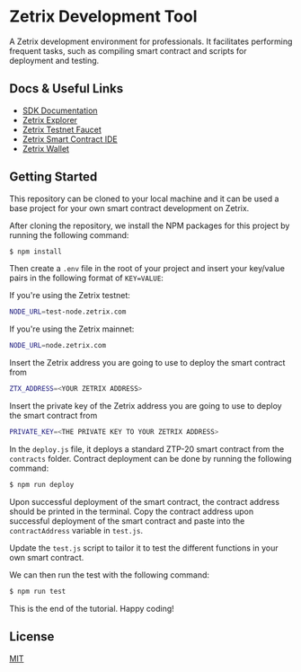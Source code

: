 # Zetrix Development Tool
A Zetrix development environment for professionals. It facilitates performing frequent tasks, such as compiling smart contract and scripts for deployment and testing.

## Docs & Useful Links

  * [SDK Documentation](https://docs.zetrix.com/en/sdk/node.js)
  * [Zetrix Explorer](https://explorer.zetrix.com)
  * [Zetrix Testnet Faucet](https://faucet.zetrix.com)
  * [Zetrix Smart Contract IDE](https://ide.zetrix.com/)
  * [Zetrix Wallet](https://www.zetrix.com/zetrix-wallet/)


## Getting Started
This repository can be cloned to your local machine and it can be used a base project for your own smart contract development on Zetrix.

After cloning the repository, we install the NPM packages for this project by running the following command:
```bash
$ npm install
```

Then create a `.env` file in the root of your project and insert your key/value pairs in the following format of `KEY=VALUE`:

If you're using the Zetrix testnet:
```sh
NODE_URL=test-node.zetrix.com
```

If you're using the Zetrix mainnet:
```sh
NODE_URL=node.zetrix.com
```

Insert the Zetrix address you are going to use to deploy the smart contract from
```sh
ZTX_ADDRESS=<YOUR ZETRIX ADDRESS>
```

Insert the private key of the Zetrix address you are going to use to deploy the smart contract from
```sh
PRIVATE_KEY=<THE PRIVATE KEY TO YOUR ZETRIX ADDRESS>
```

In the `deploy.js` file, it deploys a standard ZTP-20 smart contract from the `contracts` folder. Contract deployment can be done by running the following command:
```sh
$ npm run deploy
```

Upon successful deployment of the smart contract, the contract address should be printed in the terminal. Copy the contract address upon successful deployment of the smart contract and paste into the `contractAddress` variable in `test.js`.

Update the `test.js` script to tailor it to test the different functions in your own smart contract. 

We can then run the test with the following command:
```sh
$ npm run test
```

This is the end of the tutorial. Happy coding!

## License

  [MIT](LICENSE)
